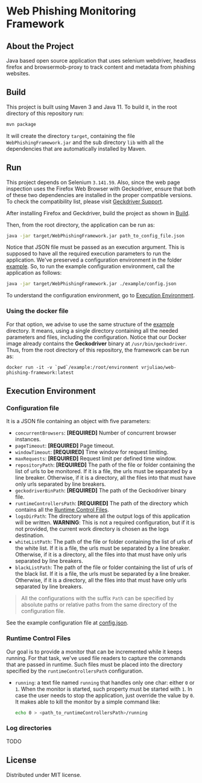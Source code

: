 # Web Phishing Monitoring Framework

## About the Project

Java based open source application that uses selenium webdriver, headless firefox and browsermob-proxy to track content and metadata from phishing websites.

## Build

This project is built using Maven 3 and Java 11.
To build it, in the root directory of this repository run:
```sh
mvn package
```

It will create the directory `target`, containing the file
`WebPhishingFramework.jar` and the sub directory `lib` with all the
dependencies that are automatically installed by Maven.

## Run
This project depends on Selenium `3.141.59`.
Also, since the web page inspection uses the Firefox Web Browser with
Geckodriver, ensure that both of these two dependencies are installed
in the proper compatible versions.
To check the compatibility list, please visit
[Geckdriver Support](https://firefox-source-docs.mozilla.org/testing/geckodriver/Support.html).

After installing Firefox and Geckdriver, build the project as shown in
[Build](#build).

Then, from the root directory, the application can be run as:
```sh
java -jar target/WebPhishingFramework.jar path_to_config_file.json
```

Notice that JSON file must be passed as an execution argument.
This is supposed to have all the required execution parameters to run the
application.
We've preserved a configuration environment in the folder
[example](example).
So, to run the example configuration environment, call the application
as follows:
```sh
java -jar target/WebPhishingFramework.jar ./example/config.json
```

To understand the configuration environment, go to
[Execution Environment](#execution-environment).


### Using the docker file

For that option, we advise to use the same structure of
the [example](example) directory.
It means, using a single directory containing all the needed
parameters and files, including the configuration.
Notice that our Docker image already contains the
**Geckodriver** binary at `/usr/bin/geckodriver`.
Thus, from the root directory of this repository, the
framework can be run as:

```
docker run -it -v `pwd`/example:/root/environment vrjuliao/web-phishing-framework:latest
```


## Execution Environment

### Configuration file
It is a JSON file containing an object with five parameters:

* `concurrentBrowsers`: **\[REQUIRED\]** Number of concurrent browser instances.
* `pageTimeout`: **\[REQUIRED\]** Page timeout.
* `windowTimeout`: **\[REQUIRED\]** Time window for request limiting.
* `maxRequests`: **\[REQUIRED\]** Request limit per defined time window.
* `repositoryPath`: **\[REQUIRED\]** The path of the file or folder containing
  the list of urls to be monitored.
  If it is a file, the urls must be separated by a line breaker.
  Otherwise, if it is a directory, all the files into that must have only urls
  separated by line breakers.
* `geckodriverBinPath`: **\[REQUIRED\]** The path of the Geckodriver binary
  file.
* `runtimeControllersPath`: **\[REQUIRED\]** The path of the directory which
  contains all the [Runtime Control Files](#remote-controller-files).
* `logsDirPath`:  The directory where all the output logs of this application
  will be written.
  **WARNING**: This is not a required configuration, but if it is not provided,
  the current work directory is chosen as the logs destination.
* `whiteListPath`: The path of the file or folder containing the list of urls
  of the white list. <!--TODO: improve the explanation about the white list -->
  If it is a file, the urls must be separated by a line breaker.
  Otherwise, if it is a directory, all the files into that must have only urls
  separated by line breakers.
* `blackListPath`: The path of the file or folder containing the list of urls
  of the black list. <!--TODO: improve the explanation about the black list -->
  If it is a file, the urls must be separated by a line breaker.
  Otherwise, if it is a directory, all the files into that must have only urls
  separated by line breakers.

> All the configurations with the suffix `Path` can be specified by absolute
paths or relative paths from the same directory of the configuration file.

See the example configuration file at [config.json](example/config.json).

### Runtime Control Files
Our goal is to provide a monitor that can be incremented while it keeps
running.
For that task, we've used file readers to capture the commands that are
passed in runtime.
Such files must be placed into the directory specified by the
`runtimeControllersPath` configuration.

* `running`: a text file named `running` that handles only one char: either `0`
  or `1`.
  When the monitor is started, such property must be started with `1`.
  In case the user needs to stop the application, just override the value by
  `0`.
  It makes able to kill the monitor by a simple command like:
  ```sh
  echo 0 > <path_to_runtimeControllersPath>/running
  ```

### Log directories
TODO

## License
Distributed under MIT license.
